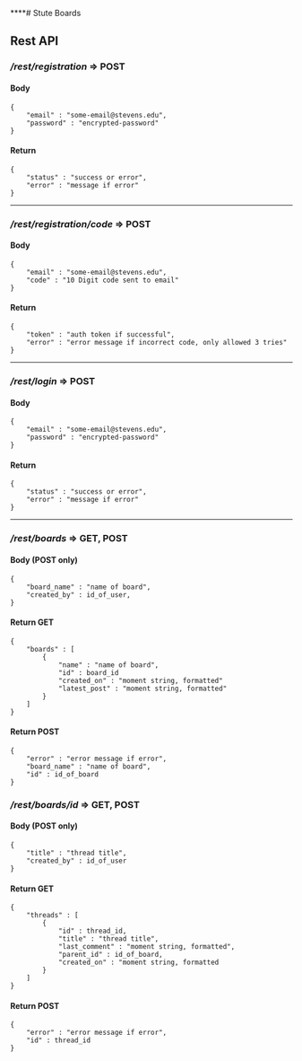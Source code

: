 ****# Stute Boards

## Rest API

### */rest/registration* => POST
#### Body
```
{
    "email" : "some-email@stevens.edu",
    "password" : "encrypted-password"
}
```
#### Return
```
{
    "status" : "success or error",
    "error" : "message if error"
}
```

___



### */rest/registration/code* => POST
#### Body
```
{
    "email" : "some-email@stevens.edu",
    "code" : "10 Digit code sent to email"
}
```
#### Return
```
{
    "token" : "auth token if successful",
    "error" : "error message if incorrect code, only allowed 3 tries"
}
```

___

### */rest/login* => POST
#### Body
```
{
    "email" : "some-email@stevens.edu",
    "password" : "encrypted-password"
}
```
#### Return
```
{
    "status" : "success or error",
    "error" : "message if error"
}
```

___

### */rest/boards* => GET, POST
#### Body (POST only)
``` 
{
    "board_name" : "name of board",
    "created_by" : id_of_user,
}
```

#### Return GET
```
{
    "boards" : [
        {
            "name" : "name of board",
            "id" : board_id
            "created_on" : "moment string, formatted"
            "latest_post" : "moment string, formatted"
        }
    ]
}
```
#### Return POST
```
{
    "error" : "error message if error",
    "board_name" : "name of board",
    "id" : id_of_board
}
```

### */rest/boards/id* => GET, POST
#### Body (POST only)
```
{
    "title" : "thread title",
    "created_by" : id_of_user
}
```
#### Return GET
```
{
    "threads" : [
        {
            "id" : thread_id,
            "title" : "thread title",
            "last_comment" : "moment string, formatted",
            "parent_id" : id_of_board,
            "created_on" : "moment string, formatted
        }
    ]
}
```
#### Return POST
```
{
    "error" : "error message if error",
    "id" : thread_id
}

